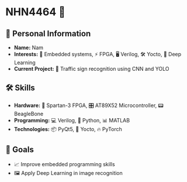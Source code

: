 # NHN4464 🚀

## 👤 Personal Information

- **Name:** Nam
- **Interests:** 🔌 Embedded systems, ⚡ FPGA, 🖥️ Verilog, 🛠️ Yocto, 🤖 Deep Learning
- **Current Project:** 🛑 Traffic sign recognition using CNN and YOLO

## 🛠️ Skills

- **Hardware:** 🔲 Spartan-3 FPGA, 🎛️ AT89X52 Microcontroller, 📟 BeagleBone
- **Programming:** 💻 Verilog, 🐍 Python, 📊 MATLAB
- **Technologies:** 📦 PyQt5, 🔧 Yocto, 🔥 PyTorch

## 🎯 Goals

- 📈 Improve embedded programming skills
- 🖼️ Apply Deep Learning in image recognition

